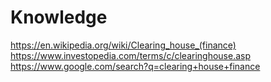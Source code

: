 # Knowledge
https://en.wikipedia.org/wiki/Clearing_house_(finance) https://www.investopedia.com/terms/c/clearinghouse.asp https://www.google.com/search?q=clearing+house+finance
